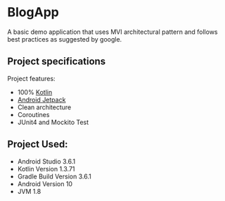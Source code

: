 # BlogApp
A basic demo application that uses MVI architectural pattern and follows best practices as suggested by google.

## Project specifications

Project features:

* 100% [Kotlin](https://kotlinlang.org/)
* [Android Jetpack](https://developer.android.com/jetpack)
* Clean architecture
* Coroutines
* JUnit4 and Mockito Test

## Project Used:
* Android Studio 3.6.1
* Kotlin Version 1.3.71
* Gradle Build Version 3.6.1
* Android Version 10
* JVM 1.8
